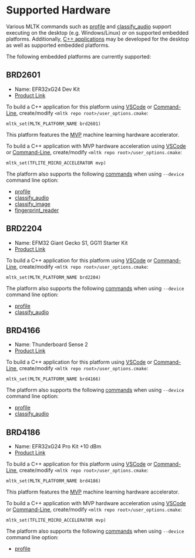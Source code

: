 # Supported Hardware

Various MLTK commands such as [profile](../guides/model_profiler.md) and [classify_audio](../audio/audio_utilities.md) support executing on the desktop (e.g. Windows/Linux)
_or_ on supported embedded platforms. Additionally, [C++ applications](../cpp_development/index.md) may be developed for the desktop
as well as supported embedded platforms.

The following embedded platforms are currently supported:


## BRD2601

- Name: EFR32xG24 Dev Kit
- [Product Link](https://www.silabs.com/development-tools/wireless/efr32xg24-dev-kit)


To build a C++ application for this platform using [VSCode](../cpp_development/vscode.md) or [Command-Line](../cpp_development/command_line.md), create/modify `<mltk repo root>/user_options.cmake`:

```
mltk_set(MLTK_PLATFORM_NAME brd2601)
```

This platform features the [MVP](https://docs.silabs.com/gecko-platform/latest/machine-learning/tensorflow/mvp-accelerator) machine learning hardware accelerator.

To build a C++ application with MVP hardware acceleration using [VSCode](../cpp_development/vscode.md) or [Command-Line](../cpp_development/command_line.md), create/modify `<mltk repo root>/user_options.cmake`:

```
mltk_set(TFLITE_MICRO_ACCELERATOR mvp)
```

The platform also supports the following [commands](../command_line.md) when using `--device` command line option:

- [profile](../guides/model_profiler.md)
- [classify_audio](../audio/audio_utilities.md)
- [classify_image](../../mltk/tutorials/image_classification)
- [fingerprint_reader](../../mltk/tutorials/fingerprint_authentication)


## BRD2204

- Name: EFM32 Giant Gecko S1, GG11 Starter Kit
- [Product Link](https://www.silabs.com/development-tools/mcu/32-bit/efm32gg11-starter-kit)


To build a C++ application for this platform using [VSCode](../cpp_development/vscode.md) or [Command-Line](../cpp_development/command_line.md), create/modify `<mltk repo root>/user_options.cmake`:

```
mltk_set(MLTK_PLATFORM_NAME brd2204)
```

The platform also supports the following [commands](../command_line.md) when using `--device` command line option:

- [profile](../guides/model_profiler.md)
- [classify_audio](../audio/audio_utilities.md)


## BRD4166

- Name: Thunderboard Sense 2
- [Product Link](https://www.silabs.com/development-tools/thunderboard/thunderboard-sense-two-kit)



To build a C++ application for this platform using [VSCode](../cpp_development/vscode.md) or [Command-Line](../cpp_development/command_line.md), create/modify `<mltk repo root>/user_options.cmake`:

```
mltk_set(MLTK_PLATFORM_NAME brd4166)
```

The platform also supports the following [commands](../command_line.md) when using `--device` command line option:

- [profile](../guides/model_profiler.md)
- [classify_audio](../audio/audio_utilities.md)


## BRD4186

- Name: EFR32xG24 Pro Kit +10 dBm
- [Product Link](https://www.silabs.com/wireless/zigbee/efr32mg24-series-2-socs/device.efr32mg24b210f1536im48)


To build a C++ application for this platform using [VSCode](../cpp_development/vscode.md) or [Command-Line](../cpp_development/command_line.md), create/modify `<mltk repo root>/user_options.cmake`:

```
mltk_set(MLTK_PLATFORM_NAME brd4186)
```

This platform features the [MVP](https://docs.silabs.com/gecko-platform/latest/machine-learning/tensorflow/mvp-accelerator) machine learning hardware accelerator.

To build a C++ application with MVP hardware acceleration using [VSCode](../cpp_development/vscode.md) or [Command-Line](../cpp_development/command_line.md), create/modify `<mltk repo root>/user_options.cmake`:

```
mltk_set(TFLITE_MICRO_ACCELERATOR mvp)
```

The platform also supports the following [commands](../command_line.md) when using `--device` command line option:

- [profile](../guides/model_profiler.md)
